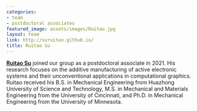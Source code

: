 ```yaml
---
categories:
- team
- postdoctoral associates
featured_image: assets/images/Ruitao.jpg
layout: team
link: http://suruitao.github.io/
title: Ruitao Su
---
```


**[Ruitao Su](http://suruitao.github.io/)** joined our group as a postdoctoral associate in 2021. His research focuses on the additive manufacturing of active electronic systems and their unconventional applications in computational graphics. Ruitao received his B.S. in Mechanical Engineering from Huazhong University of Science and Technology, M.S. in Mechanical and Materials Engineering from the University of Cincinnati, and Ph.D. in Mechanical Engineering from the University of Minnesota.
